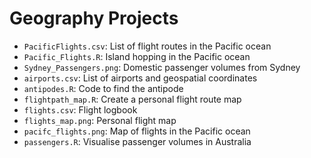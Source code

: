 # Geography Projects

* `PacificFlights.csv`: List of flight routes in the Pacific ocean
* `Pacific_Flights.R`: Island hopping in the Pacific ocean
* `Sydney_Passengers.png`: Domestic passenger volumes from Sydney
* `airports.csv`: List of airports and geospatial coordinates
* `antipodes.R`: Code to find the antipode
* `flightpath_map.R`: Create a personal flight route map
* `flights.csv`: Flight logbook
* `flights_map.png`: Personal flight map
* `pacifc_flights.png`: Map of flights in the Pacific ocean
* `passengers.R`: Visualise passenger volumes in Australia
